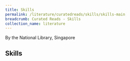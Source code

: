 ```yaml
---
title: Skills
permalink: /literature/curatedreads/skills/skills-main
breadcrumb: Curated Reads - Skills
collection_name: literature
---
```


By the National Library, Singapore

## **Skills**
